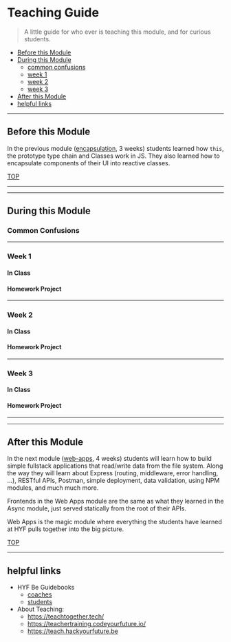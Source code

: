# Teaching Guide

> A little guide for who ever is teaching this module, and for curious students.

- [Before this Module](#before-this-module)
- [During this Module](#during-this-module)
  - [common confusions](#common-confusions)
  - [week 1](#week-1)
  - [week 2](#week-2)
  - [week 3](#week-3)
- [After this Module](#after-this-module)
- [helpful links](#helpful-links)

---

## Before this Module

In the previous module ([encapsulation](https://github.com/HackYourFutureBelgium/encapsulation), 3 weeks) students learned how `this`, the prototype type chain and Classes work in JS. They also learned how to encapsulate components of their UI into reactive classes.

[TOP](#teaching-guide)

---

---

## During this Module

### Common Confusions

---

### Week 1

#### In Class

#### Homework Project

---

### Week 2

#### In Class

#### Homework Project

---

### Week 3

#### In Class

#### Homework Project

---

---

## After this Module

In the next module ([web-apps](https://github.com/HackYourFutureBelgium/web-apps), 4 weeks) students will learn how to build simple fullstack applications that read/write data from the file system. Along the way they will learn about Express (routing, middleware, error handling, ...), RESTful APIs, Postman, simple deployment, data validation, using NPM modules, and much much more.

Frontends in the Web Apps module are the same as what they learned in the Async module, just served statically from the root of their APIs.

Web Apps is the magic module where everything the students have learned at HYF pulls together into the big picture.

[TOP](#teaching-guide)

---

## helpful links

- HYF Be Guidebooks
  - [coaches](https://home.hackyourfuture.be/coaches)
  - [students](https://home.hackyourfuture.be/students)
- About Teaching:
  - https://teachtogether.tech/
  - https://teachertraining.codeyourfuture.io/
  - https://teach.hackyourfuture.be
